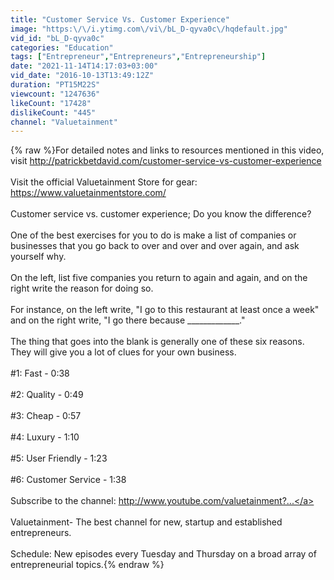 ```yaml
---
title: "Customer Service Vs. Customer Experience"
image: "https:\/\/i.ytimg.com\/vi\/bL_D-qyva0c\/hqdefault.jpg"
vid_id: "bL_D-qyva0c"
categories: "Education"
tags: ["Entrepreneur","Entrepreneurs","Entrepreneurship"]
date: "2021-11-14T14:17:03+03:00"
vid_date: "2016-10-13T13:49:12Z"
duration: "PT15M22S"
viewcount: "1247636"
likeCount: "17428"
dislikeCount: "445"
channel: "Valuetainment"
---
```

{% raw %}For detailed notes and links to resources mentioned in this video, visit <a rel="nofollow" target="blank" href="http://patrickbetdavid.com/customer-service-vs-customer-experience">http://patrickbetdavid.com/customer-service-vs-customer-experience</a><br /><br />Visit the official Valuetainment Store for gear: <a rel="nofollow" target="blank" href="https://www.valuetainmentstore.com/">https://www.valuetainmentstore.com/</a><br /><br />Customer service vs. customer experience; Do you know the difference?<br /><br />One of the best exercises for you to do is make a list of companies or businesses that you go back to over and over and over again, and ask yourself why.<br /><br />On the left, list five companies you return to again and again, and on the right write the reason for doing so.<br /><br />For instance, on the left write, &quot;I go to this restaurant at least once a week&quot; and on the right write, &quot;I go there because _____________.&quot;<br /><br />The thing that goes into the blank is generally one of these six reasons. They will give you a lot of clues for your own business.<br /><br />#1: Fast -  0:38<br /><br />#2: Quality - 0:49<br /><br />#3: Cheap - 0:57<br /><br />#4: Luxury - 1:10<br /><br />#5: User Friendly - 1:23<br /><br />#6: Customer Service - 1:38<br /><br />Subscribe to the channel: <a rel="nofollow" target="blank" href="http://www.youtube.com/valuetainment?...">http://www.youtube.com/valuetainment?...</a><br /><br />Valuetainment- The best channel for new, startup and established entrepreneurs. <br /><br />Schedule: New episodes every Tuesday and Thursday on a broad array of entrepreneurial topics.{% endraw %}
